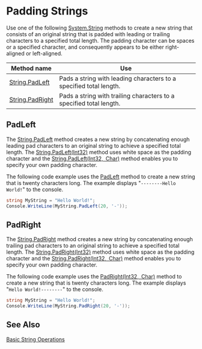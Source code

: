 # Padding Strings

Use one of the following [System.String](http://dotnet.github.io/api/System.String.html) methods to create a new string that consists of an original string that is padded with leading or trailing characters to a specified total length. The padding character can be spaces or a specified character, and consequently appears to be either right-aligned or left-aligned.

Method name | Use
----------- | ---
[String.PadLeft](http://dotnet.github.io/api/System.String.html#System_String_PadLeft_System_Int32_) | Pads a string with leading characters to a specified total length.
[String.PadRight](http://dotnet.github.io/api/System.String.html#System_String_PadRight_System_Int32_) | Pads a string with trailing characters to a specified total length.

## PadLeft

The [String.PadLeft](http://dotnet.github.io/api/System.String.html#System_String_PadLeft_System_Int32_) method creates a new string by concatenating enough leading pad characters to an original string to achieve a specified total length. The [String.PadLeft(Int32)](http://dotnet.github.io/api/System.String.html#System_String_PadLeft_System_Int32_) method uses white space as the padding character and the [String.PadLeft(Int32, Char)](http://dotnet.github.io/api/System.String.html#System_String_PadLeft_System_Int32_System_Char_) method enables you to specify your own padding character.

The following code example uses the [PadLeft](http://dotnet.github.io/api/System.String.html#System_String_PadLeft_System_Int32_System_Char__) method to create a new string that is twenty characters long. The example displays "`--------Hello World!`" to the console.

```csharp
string MyString = "Hello World!";
Console.WriteLine(MyString.PadLeft(20, '-'));
```

## PadRight

The [String.PadRight](http://dotnet.github.io/api/System.String.html#System_String_PadRight_System_Int32_) method creates a new string by concatenating enough trailing pad characters to an original string to achieve a specified total length. The [String.PadRight(Int32)](http://dotnet.github.io/api/System.String.html#System_String_PadRight_System_Int32_) method uses white space as the padding character and the [String.PadRight(Int32, Char)](http://dotnet.github.io/api/System.String.html#System_String_PadRight_System_Int32_System_Char_) method enables you to specify your own padding character.

The following code example uses the [PadRight(Int32, Char)](http://dotnet.github.io/api/System.String.html#System_String_PadRight_System_Int32_System_Char_) method to create a new string that is twenty characters long. The example displays "`Hello World!--------`" to the console.

```csharp
string MyString = "Hello World!";
Console.WriteLine(MyString.PadRight(20, '-'));
```

## See Also

[Basic String Operations](../basicstringoperations.md)



